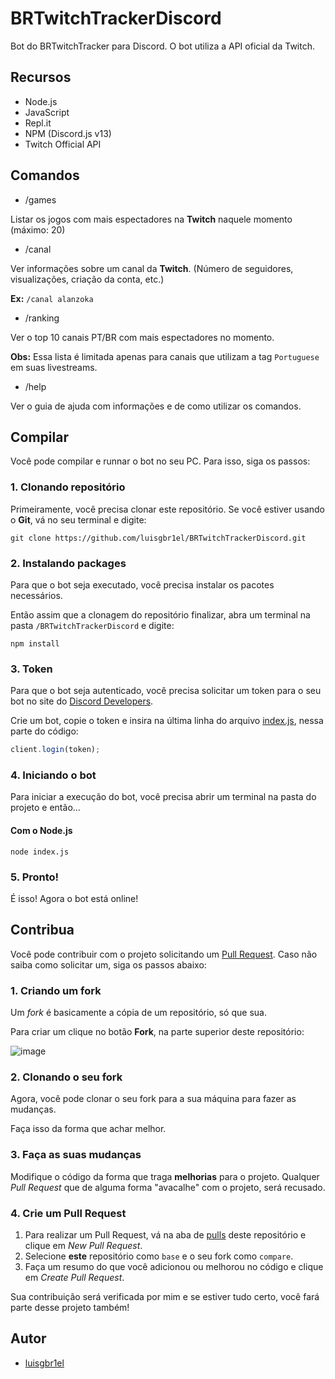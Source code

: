 # BRTwitchTrackerDiscord
Bot do BRTwitchTracker para Discord. O bot utiliza a API oficial da Twitch.

## Recursos
- Node.js
- JavaScript
- Repl.it
- NPM (Discord.js v13)
- Twitch Official API 

## Comandos
  - /games

  Listar os jogos com mais espectadores na **Twitch** naquele momento (máximo: 20)
  - /canal <username>

Ver informações sobre um canal da **Twitch**. (Número de seguidores, visualizações, criação da conta, etc.)

**Ex:** `/canal alanzoka`
  - /ranking

Ver o top 10 canais PT/BR com mais espectadores no momento.

**Obs:** Essa lista é limitada apenas para canais que utilizam a tag `Portuguese` em suas livestreams.
  - /help

Ver o guia de ajuda com informações e de como utilizar os comandos.
  
 ## Compilar
 
Você pode compilar e runnar o bot no seu PC. Para isso, siga os passos:

### 1. Clonando repositório
Primeiramente, você precisa clonar este repositório. Se você estiver usando o **Git**, vá no seu terminal e digite:
```git
git clone https://github.com/luisgbr1el/BRTwitchTrackerDiscord.git
```

### 2. Instalando packages
Para que o bot seja executado, você precisa instalar os pacotes necessários.

Então assim que a clonagem do repositório finalizar, abra um terminal na pasta `/BRTwitchTrackerDiscord` e digite:
```node
npm install
```
### 3. Token
Para que o bot seja autenticado, você precisa solicitar um token para o seu bot no site do [Discord Developers](https://discord.com/developers/applications).
  
Crie um bot, copie o token e insira na última linha do arquivo [index.js](https://github.com/luisgbr1el/BRTwitchTrackerDiscord/blob/main/index.js), nessa parte do código:
```js
client.login(token);
```

### 4. Iniciando o bot
Para iniciar a execução do bot, você precisa abrir um terminal na pasta do projeto e então...

#### Com o Node.js
```node
node index.js
```

### 5. Pronto!
É isso! Agora o bot está online!

## Contribua
Você pode contribuir com o projeto solicitando um [Pull Request](https://github.com/luisgbr1el/BRTwitchTrackerDiscord/pulls). Caso não saiba como solicitar um, siga os passos abaixo:

### 1. Criando um fork
Um *fork* é basicamente a cópia de um repositório, só que sua.

Para criar um clique no botão **Fork**, na parte superior deste repositório:

![image](https://user-images.githubusercontent.com/62726888/155862651-8be8c9c2-437a-4551-a956-ee726c683272.png)

### 2. Clonando o seu fork
Agora, você pode clonar o seu fork para a sua máquina para fazer as mudanças.

Faça isso da forma que achar melhor.

### 3. Faça as suas mudanças
Modifique o código da forma que traga **melhorias** para o projeto. Qualquer *Pull Request* que de alguma forma "avacalhe" com o projeto, será recusado.

### 4. Crie um Pull Request
1. Para realizar um Pull Request, vá na aba de [pulls](https://github.com/luisgbr1el/BRTwitchTrackerDiscord/pulls) deste repositório e clique em *New Pull Request*.
2. Selecione **este** repositório como `base` e o seu fork como `compare`.
3. Faça um resumo do que você adicionou ou melhorou no código e clique em *Create Pull Request*.

Sua contribuição será verificada por mim e se estiver tudo certo, você fará parte desse projeto também!
  
 ## Autor
  - [luisgbr1el](https://github.com/luisgbr1el)
